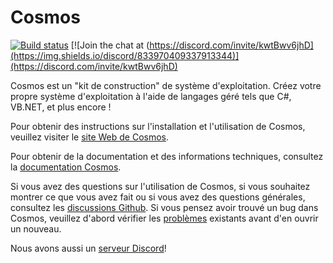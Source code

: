 # Cosmos
[![Build status](https://ci.appveyor.com/api/projects/status/kust7g5dlnykhkaf/branch/master?svg=true)](https://ci.appveyor.com/project/CosmosOS/cosmos/branch/master)
[![Join the chat at (https://discord.com/invite/kwtBwv6jhD](https://img.shields.io/discord/833970409337913344)](https://discord.com/invite/kwtBwv6jhD)

Cosmos est un "kit de construction" de système d'exploitation. Créez votre propre système d'exploitation à l'aide de langages géré tels que C#, VB.NET, et plus encore !

Pour obtenir des instructions sur l'installation et l'utilisation de Cosmos, veuillez visiter le [site Web de Cosmos](http://www.gocosmos.org).

Pour obtenir de la documentation et des informations techniques, consultez la [documentation Cosmos](https://cosmosos.github.io).

Si vous avez des questions sur l'utilisation de Cosmos, si vous souhaitez montrer ce que vous avez fait ou si vous avez des questions générales, consultez les [discussions Github](https://github.com/CosmosOS/Cosmos/discussions). Si vous pensez avoir trouvé un bug dans Cosmos, veuillez d'abord vérifier les [problèmes](https://github.com/CosmosOS/Cosmos/issues) existants avant d'en ouvrir un nouveau.

Nous avons aussi un [serveur Discord](https://discord.com/invite/kwtBwv6jhD)!




